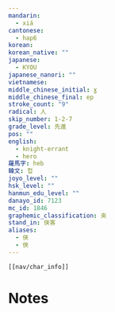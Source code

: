 ```yaml
---
mandarin:
  - xiá
cantonese:
  - hap6
korean:
korean_native: ""
japanese:
  - KYOU
japanese_nanori: ""
vietnamese:
middle_chinese_initial: ɣ
middle_chinese_final: ep
stroke_count: "9"
radical: 人
skip_number: 1-2-7
grade_level: 先進
pos: ""
english:
  - knight-errant
  - hero
羅馬字: heb
韓文: 헙
joyo_level: ""
hsk_level: ""
hanmun_edu_level: ""
danayo_id: 7123
mc_id: 1846
graphemic_classification: 夹
stand_in: 侠客
aliases:
  - 侠
  - 俠
---
```

```meta-bind-embed
[[nav/char_info]]
```

# Notes
